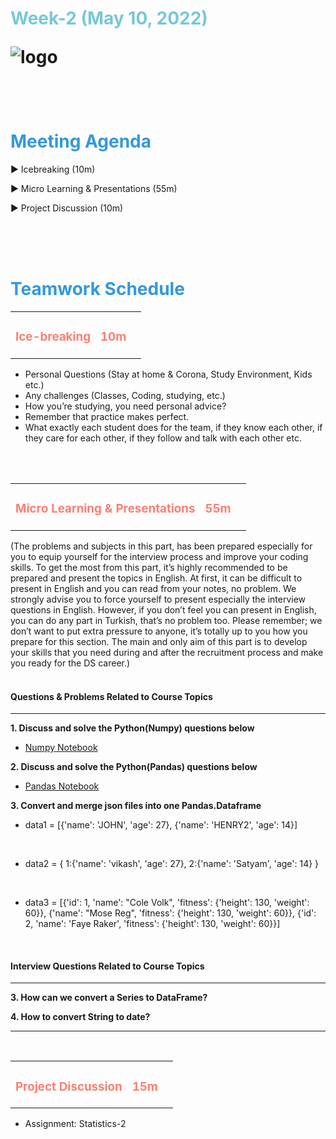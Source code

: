 <h1><strong><span style="color: #77C8D5;">Week-2 (May 10, 2022)</strong></span>

![logo](ds_agenda_logo.png)

<br>


<h1><strong><span style="color: #3498DB;">Meeting Agenda</strong></h1></span>

<span class="c16 c30">▶ </span><span
class="c42 c82">Icebreaking (10m)</span><span class="c16 c23"> </span>

<span class="c16 c30">▶ </span><span
class="c42 c82">Micro Learning & Presentations (55m)</span><span class="c46 c42 c48"> </span>


<span class="c30">▶ </span><span class="c46 c48 c42">Project Discussion (10m)</span>

<br>
<br>
<br>

<div style="page-break-after: always;"></div>

<h1><strong><span style="color: #3498DB;">Teamwork Schedule</strong></h1></span>

<table style= "width:100%;">
                <tr>
                <td style="color: #FA8072; text-align:left "><h3><strong><p>Ice-breaking</td>
                <td style="color: #FA8072; text-align:right;"><h3><strong><p>10m</p><td>                </tr>
</table>

- Personal Questions (Stay at home & Corona, Study Environment, Kids etc.) 
- Any challenges (Classes, Coding, studying, etc.) 
- How you’re studying, you need personal advice? 
- Remember that practice makes perfect. 
- What exactly each student does for the team, if they know each other, if they care for each other, if they follow and talk with each other etc. 

<br>
<br>

<table style= "width:100%;">
                <tr>
                <td style="color: #FA8072; text-align:left "><h3><strong><p>Micro Learning & Presentations</td>
                <td style="color: #FA8072; text-align:right;"><h3><strong><p>55m</p><td>                </tr>
</table>
(The problems and subjects in this part, has been prepared especially for you to equip yourself for the interview process and improve your coding skills.
To get the most from this part, it’s highly recommended to be prepared and present the topics in English.
At first, it can be difficult to present in English and you can read from your notes, no problem.
We strongly advise you to force yourself to present especially the interview questions in English.
However, if you don’t feel you can present in English, you can do any part in Turkish, that’s no problem too.
Please remember; we don’t want to put extra pressure to anyone, it’s totally up to you how you prepare for this section.
The main and only aim of this part is to develop your skills that you need during and after the recruitment process and make you ready for the DS career.)
<br>
<br>
<h4><strong>Questions & Problems Related to Course Topics</strong></h4>
<hr>

**1. Discuss and solve the Python(Numpy) questions below**

- [Numpy Notebook](https://github.com/clarusway/DS-TR-1022-DA-Module-Students/blob/main/2-%20Weekly%20Agenda/Week_2/NumPy-Exercises_Week2.ipynb)


**2. Discuss and solve the Python(Pandas) questions below**

- [Pandas Notebook](https://github.com/clarusway/DS-TR-1022-DA-Module-Students/blob/main/2-%20Weekly%20Agenda/Week_2/Pandas-Exercises_Week2%20.ipynb)

**3. Convert and merge json files into one Pandas.Dataframe**
<br>

- data1 = [{'name': 'JOHN', 'age': 27}, {'name': 'HENRY2', 'age': 14}]
<br>

- data2 = { 1:{'name': 'vikash', 'age': 27}, 2:{'name': 'Satyam', 'age': 14} }
<br>

- data3 = [{'id': 1, 'name': "Cole Volk", 'fitness': {'height': 130, 'weight': 60}}, {'name': "Mose Reg", 'fitness': {'height': 130, 'weight': 60}}, {'id': 2, 'name': 'Faye Raker', 'fitness': {'height': 130, 'weight': 60}}]


  


<br>
<h4><strong>Interview Questions Related to Course Topics</strong></h4>
<hr>

**3. How can we convert a Series to DataFrame?**
<br>

**4. How to convert String to date?**
<br>

<hr>




<br>


<table style= "width:100%;">
                <tr>
                <td style="color: #FA8072; text-align:left "><h3><strong><p>Project Discussion</td>
                <td style="color: #FA8072; text-align:right;"><h3><strong><p>15m</p><td>                </tr>
                
</table>



- Assignment: Statistics-2


